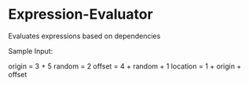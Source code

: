 # Expression-Evaluator
Evaluates expressions based on dependencies

Sample Input:

origin = 3              + 5
random = 2
offset = 4 + random + 1
location = 1 + origin + offset
